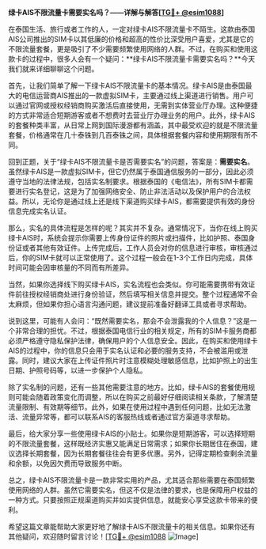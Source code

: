 **绿卡AIS不限流量卡需要实名吗？——详解与解答[[TG💪+ @esim1088](https://t.me/s/esim1088)]**

在泰国生活、旅行或者工作的人，一定对绿卡AIS不限流量卡不陌生。这款由泰国AIS公司推出的SIM卡以其低廉的价格和超高的性价比深受用户喜爱，尤其是它的不限流量套餐，更是吸引了不少需要频繁使用网络的人群。不过，在购买和使用这款卡的过程中，很多人会有一个疑问：**绿卡AIS不限流量卡需要实名吗？**今天我们就来详细聊聊这个问题。

首先，让我们简单了解一下绿卡AIS不限流量卡的基本情况。绿卡AIS是由泰国最大的电信运营商AIS推出的一款虚拟SIM卡，主要通过线上渠道进行销售。用户可以通过官网或授权经销商购买激活后直接使用，无需到实体营业厅办理。这种便捷的方式非常适合短期游客或者不想费时去营业厅办理业务的用户。此外，绿卡AIS的套餐种类丰富，从日常上网到国际漫游都有涵盖，其中最受欢迎的就是不限流量套餐，价格通常在几十泰铢到几百泰铢之间，具体根据套餐内容和使用期限有所不同。

回到正题，关于“绿卡AIS不限流量卡是否需要实名”的问题，答案是：**需要实名**。虽然绿卡AIS是一款虚拟SIM卡，但它仍然属于泰国通信服务的一部分，因此必须遵守当地的法律法规，包括实名制要求。根据泰国的《电信法》，所有SIM卡都需要进行实名登记，这是为了加强网络安全、防止非法活动以及保护用户的合法权益。所以，无论你是通过线上还是线下渠道购买绿卡AIS，都需要提供有效的身份信息完成实名认证。

那么，实名的具体流程是怎样的呢？其实并不复杂。通常情况下，当你在线上购买绿卡AIS时，系统会提示你需要上传身份证件的照片或扫描件，比如护照、泰国身份证或者其他有效证件。上传完成后，工作人员会对你的信息进行审核，审核通过后，你的SIM卡就可以正常使用了。这个过程一般会在1-3个工作日内完成，具体时间可能会因审核量的不同而有所差异。

当然，如果你选择线下购买绿卡AIS，实名流程也会类似。你可能需要携带有效证件前往授权经销商处进行身份验证，然后填写相关信息并提交。整个过程通常不会太麻烦，但如果你担心语言沟通问题，建议提前准备好翻译工具或者寻求帮助。

说到这里，可能有人会问：“既然需要实名，那会不会泄露我的个人信息？”这是一个非常合理的担忧。不过，根据泰国电信行业的相关规定，所有的SIM卡服务商都必须严格遵守隐私保护法律，确保用户的个人信息安全。因此，在购买和使用绿卡AIS的过程中，你的信息只会用于实名认证和必要的服务支持，不会被滥用或泄露。同时，建议大家在上传证件照片时注意模糊处理敏感信息，比如护照上的出生日期、护照号码等，以进一步保护个人隐私。

除了实名制的问题，还有一些其他需要注意的地方。比如，绿卡AIS的套餐使用规则可能会随着政策变化而调整，所以在购买之前最好仔细阅读相关条款，了解清楚流量限制、有效期等细节。此外，如果在使用过程中遇到任何问题，比如无法激活、流量异常等，都可以联系AIS的客服热线或者通过官方渠道寻求帮助。

最后，给大家分享一些使用绿卡AIS的小贴士。如果你是短期游客，可以选择短期的不限流量套餐，这样既经济实惠又能满足日常需求；如果你长期居住在泰国，建议选择长期套餐，因为长期套餐往往会有更多优惠。另外，记得定期检查剩余流量和余额，以免因欠费而导致服务中断。

总之，绿卡AIS不限流量卡是一款非常实用的产品，尤其适合那些需要在泰国频繁使用网络的人群。虽然它需要实名，但这不仅是法律的要求，也是保障用户权益的一种方式。只要按照正规渠道购买并如实提供信息，就能安心享受这款卡带来的便利。

希望这篇文章能帮助大家更好地了解绿卡AIS不限流量卡的相关信息。如果你还有其他疑问，欢迎随时留言讨论！[[TG💪+ @esim1088](https://t.me/s/esim1088) ![Image](https://i.postimg.cc/4NQfJmqS/Snipaste-2025-05-13-00-14-12.png)]